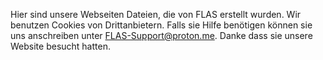 Hier sind unsere Webseiten Dateien, die von FLAS erstellt wurden. Wir benutzen Cookies von Drittanbietern. Falls sie Hilfe benötigen können sie uns anschreiben unter FLAS-Support@proton.me. Danke dass sie unsere Website besucht hatten.
